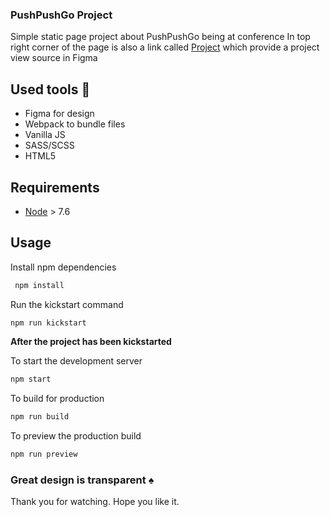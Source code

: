 ### PushPushGo Project 

Simple static page project about PushPushGo being at conference
In top right corner of the page is also a link called 
[Project](https://www.figma.com/file/F1crCHWaf7cGi7TpOIYRQ8a6/PushPushGO?node-id=0%3A1) which provide a project view source in Figma

## Used tools :hammer:

* Figma for design
* Webpack to bundle files
* Vanilla JS 
* SASS/SCSS
* HTML5

## Requirements

* [Node](https://nodejs.org) > 7.6

## Usage

Install npm dependencies

```sh
 npm install 
```

Run the kickstart command
```sh
npm run kickstart
```

**After the project has been kickstarted**

To start the development server

```sh
npm start
```

To build for production

```sh
npm run build
```

To preview the production build
```sh
npm run preview
```

### Great design is transparent :spades:

Thank you for watching.
Hope you like it. 

